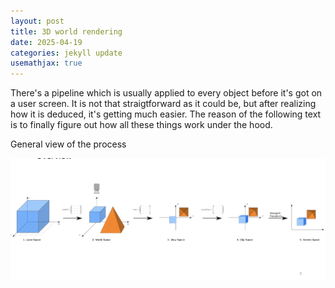 ```yaml
---
layout: post
title: 3D world rendering
date: 2025-04-19
categories: jekyll update
usemathjax: true
---
```


There's a pipeline which is usually applied to every object before it's got on a user screen.
It is not that straigtforward as it could be, but after realizing how it is deduced, it's getting much easier.
The reason of the following text is to finally figure out how all these things work under the hood. 

General view of the process

<img src="general_view.jpg"> 


